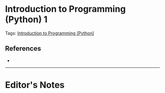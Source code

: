 # Introduction to Programming (Python) 1
Tags: [Introduction to Programming (Python)](../../Tags/Introduction%20to%20Programming%20(Python).md)
## References
- 
----------------------------------------------------------------
# Editor's Notes